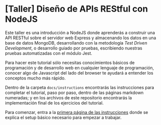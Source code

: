 # [Taller] Diseño de APIs REStful con NodeJS

Este taller es una introducción a NodeJS donde aprenderás a construir una API RESTful sobre el servidor web Express y almacenando los datos en una base de datos MongoDB, desarrollando con la metodología *Test Driven Development*, o desarrollo guiado por pruebas, escribiendo nuestras pruebas automatizadas con el módulo Jest.

Para hacer este tutorial sólo necesitas conocimientos básicos de programación y de desarrollo web en cualquier lenguaje de programación, conocer algo de Javascript del lado del browser te ayudará a entender los conceptos mucho más rápido.

Dentro de la carpeta `docs/instructions` encontrarás las instrucciones para completar el tutorial, paso por paso, dentro de las páginas markdown numeradas; y en los archivos de este repositorio encontrarás la implementación final de los ejercicios del tutorial.

Para comenzar, entra a la [primera página de las instrucciones](docs/instructions/01.-SETUP_BASICO.md) donde se explica el setup básico necesario para empezar a trabajar.
